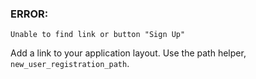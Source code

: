 ### ERROR:

    Unable to find link or button "Sign Up"

Add a link to your application layout. Use the path helper, `new_user_registration_path`.
